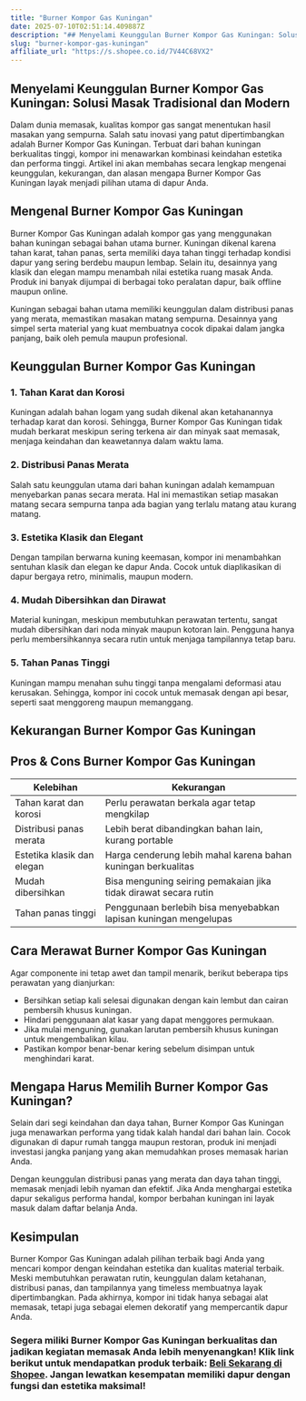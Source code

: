 ```yaml
---
title: "Burner Kompor Gas Kuningan"
date: 2025-07-10T02:51:14.409887Z
description: "## Menyelami Keunggulan Burner Kompor Gas Kuningan: Solusi Masak Tradisional dan Modern..."
slug: "burner-kompor-gas-kuningan"
affiliate_url: "https://s.shopee.co.id/7V44C68VX2"
---
```

## Menyelami Keunggulan Burner Kompor Gas Kuningan: Solusi Masak Tradisional dan Modern

Dalam dunia memasak, kualitas kompor gas sangat menentukan hasil masakan yang sempurna. Salah satu inovasi yang patut dipertimbangkan adalah Burner Kompor Gas Kuningan. Terbuat dari bahan kuningan berkualitas tinggi, kompor ini menawarkan kombinasi keindahan estetika dan performa tinggi. Artikel ini akan membahas secara lengkap mengenai keunggulan, kekurangan, dan alasan mengapa Burner Kompor Gas Kuningan layak menjadi pilihan utama di dapur Anda.

## Mengenal Burner Kompor Gas Kuningan

Burner Kompor Gas Kuningan adalah kompor gas yang menggunakan bahan kuningan sebagai bahan utama burner. Kuningan dikenal karena tahan karat, tahan panas, serta memiliki daya tahan tinggi terhadap kondisi dapur yang sering berdebu maupun lembap. Selain itu, desainnya yang klasik dan elegan mampu menambah nilai estetika ruang masak Anda. Produk ini banyak dijumpai di berbagai toko peralatan dapur, baik offline maupun online.

Kuningan sebagai bahan utama memiliki keunggulan dalam distribusi panas yang merata, memastikan masakan matang sempurna. Desainnya yang simpel serta material yang kuat membuatnya cocok dipakai dalam jangka panjang, baik oleh pemula maupun profesional.

## Keunggulan Burner Kompor Gas Kuningan

### 1. Tahan Karat dan Korosi

Kuningan adalah bahan logam yang sudah dikenal akan ketahanannya terhadap karat dan korosi. Sehingga, Burner Kompor Gas Kuningan tidak mudah berkarat meskipun sering terkena air dan minyak saat memasak, menjaga keindahan dan keawetannya dalam waktu lama.

### 2. Distribusi Panas Merata

Salah satu keunggulan utama dari bahan kuningan adalah kemampuan menyebarkan panas secara merata. Hal ini memastikan setiap masakan matang secara sempurna tanpa ada bagian yang terlalu matang atau kurang matang.

### 3. Estetika Klasik dan Elegant

Dengan tampilan berwarna kuning keemasan, kompor ini menambahkan sentuhan klasik dan elegan ke dapur Anda. Cocok untuk diaplikasikan di dapur bergaya retro, minimalis, maupun modern.

### 4. Mudah Dibersihkan dan Dirawat

Material kuningan, meskipun membutuhkan perawatan tertentu, sangat mudah dibersihkan dari noda minyak maupun kotoran lain. Pengguna hanya perlu membersihkannya secara rutin untuk menjaga tampilannya tetap baru.

### 5. Tahan Panas Tinggi

Kuningan mampu menahan suhu tinggi tanpa mengalami deformasi atau kerusakan. Sehingga, kompor ini cocok untuk memasak dengan api besar, seperti saat menggoreng maupun memanggang.

## Kekurangan Burner Kompor Gas Kuningan

## Pros & Cons Burner Kompor Gas Kuningan

| **Kelebihan** | **Kekurangan** |
|----------------|----------------|
| Tahan karat dan korosi | Perlu perawatan berkala agar tetap mengkilap |
| Distribusi panas merata | Lebih berat dibandingkan bahan lain, kurang portable |
| Estetika klasik dan elegan | Harga cenderung lebih mahal karena bahan kuningan berkualitas |
| Mudah dibersihkan | Bisa menguning seiring pemakaian jika tidak dirawat secara rutin |
| Tahan panas tinggi | Penggunaan berlebih bisa menyebabkan lapisan kuningan mengelupas |

## Cara Merawat Burner Kompor Gas Kuningan

Agar componente ini tetap awet dan tampil menarik, berikut beberapa tips perawatan yang dianjurkan:

- Bersihkan setiap kali selesai digunakan dengan kain lembut dan cairan pembersih khusus kuningan.
- Hindari penggunaan alat kasar yang dapat menggores permukaan.
- Jika mulai menguning, gunakan larutan pembersih khusus kuningan untuk mengembalikan kilau.
- Pastikan kompor benar-benar kering sebelum disimpan untuk menghindari karat.

## Mengapa Harus Memilih Burner Kompor Gas Kuningan?

Selain dari segi keindahan dan daya tahan, Burner Kompor Gas Kuningan juga menawarkan performa yang tidak kalah handal dari bahan lain. Cocok digunakan di dapur rumah tangga maupun restoran, produk ini menjadi investasi jangka panjang yang akan memudahkan proses memasak harian Anda.

Dengan keunggulan distribusi panas yang merata dan daya tahan tinggi, memasak menjadi lebih nyaman dan efektif. Jika Anda menghargai estetika dapur sekaligus performa handal, kompor berbahan kuningan ini layak masuk dalam daftar belanja Anda.

## Kesimpulan

Burner Kompor Gas Kuningan adalah pilihan terbaik bagi Anda yang mencari kompor dengan keindahan estetika dan kualitas material terbaik. Meski membutuhkan perawatan rutin, keunggulan dalam ketahanan, distribusi panas, dan tampilannya yang timeless membuatnya layak dipertimbangkan. Pada akhirnya, kompor ini tidak hanya sebagai alat memasak, tetapi juga sebagai elemen dekoratif yang mempercantik dapur Anda.

### Segera miliki Burner Kompor Gas Kuningan berkualitas dan jadikan kegiatan memasak Anda lebih menyenangkan! Klik link berikut untuk mendapatkan produk terbaik: [Beli Sekarang di Shopee](https://s.shopee.co.id/7V44C68VX2). Jangan lewatkan kesempatan memiliki dapur dengan fungsi dan estetika maksimal!